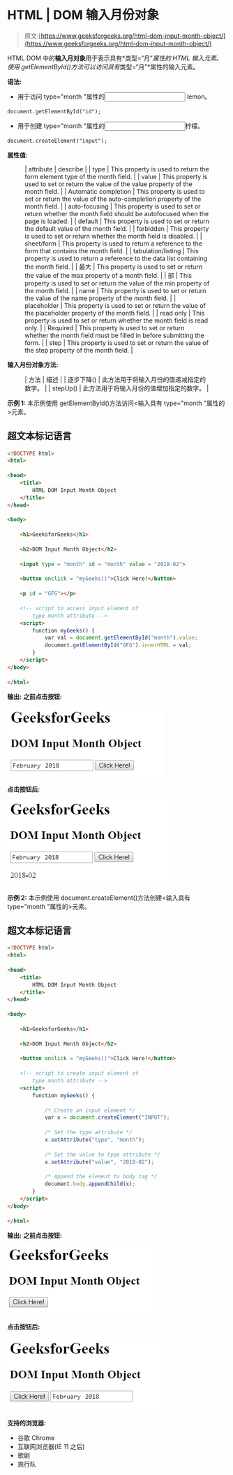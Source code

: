 # HTML | DOM 输入月份对象

> 原文:[https://www.geeksforgeeks.org/html-dom-input-month-object/](https://www.geeksforgeeks.org/html-dom-input-month-object/)

HTML DOM 中的**输入月对象**用于表示具有*类型=“月”*属性的 HTML 输入元素。使用 getElementById()方法可以访问具有*类型=“月”*属性的输入元素。

**语法:**

*   用于访问 type="month "属性的<input> lemon。

```html
document.getElementById("id");
```

*   用于创建 type="month "属性的<input>柠檬。

```html
document.createElement("input");
```

**属性值:**

<figure class="table">

| attribute | describe |
| type | This property is used to return the form element type of the month field. |
| value | This property is used to set or return the value of the value property of the month field. |
| Automatic completion | This property is used to set or return the value of the auto-completion property of the month field. |
| auto-focusing | This property is used to set or return whether the month field should be autofocused when the page is loaded. |
| default | This property is used to set or return the default value of the month field. |
| forbidden | This property is used to set or return whether the month field is disabled. |
| sheet/form | This property is used to return a reference to the form that contains the month field. |
| tabulation/listing | This property is used to return a reference to the data list containing the month field. |
| 最大 | This property is used to set or return the value of the max property of a month field. |
| 部 | This property is used to set or return the value of the min property of the month field. |
| name | This property is used to set or return the value of the name property of the month field. |
| placeholder | This property is used to set or return the value of the placeholder property of the month field. |
| read only | This property is used to set or return whether the month field is read only. |
| Required | This property is used to set or return whether the month field must be filled in before submitting the form. |
| step | This property is used to set or return the value of the step property of the month field. |

</figure>

**输入月份对象方法:**

<figure class="table">

| 方法 | 描述 |
| 逐步下降() | 此方法用于将输入月份的值递减指定的数字。 |
| stepUp() | 此方法用于将输入月份的值增加指定的数字。 |

</figure>

**示例 1:** 本示例使用 getElementById()方法访问<输入具有 type="month "属性的>元素。

## 超文本标记语言

```html
<!DOCTYPE html>
<html>

<head>
    <title>
        HTML DOM Input Month Object
    </title>
</head>

<body>

    <h1>GeeksforGeeks</h1>

    <h2>DOM Input Month Object</h2>

    <input type = "month" id = "month" value = "2018-02">

    <button onclick = "myGeeks()">Click Here!</button>

    <p id = "GFG"></p>

    <!-- script to access input element of
        type month attribute -->
    <script>
        function myGeeks() {
            var val = document.getElementById("month").value;
            document.getElementById("GFG").innerHTML = val;
        }
    </script>
</body>

</html>                   
```

**输出:**
**之前点击按钮:**

![](img/13a6846a0bca9efeeafbab069126a6c9.png)

**点击按钮后:**

![](img/26bda0d854f4e874dae813e30587479f.png)

**示例 2:** 本示例使用 document.createElement()方法创建<输入具有 type="month "属性的>元素。

## 超文本标记语言

```html
<!DOCTYPE html>
<html>

<head>
    <title>
        HTML DOM Input Month Object
    </title>
</head>

<body>

    <h1>GeeksforGeeks</h1>

    <h2>DOM Input Month Object</h2>

    <button onclick = "myGeeks()">Click Here!</button>

    <!-- script to create input element of
        type month attribute -->
    <script>
        function myGeeks() {

            /* Create an input element */
            var x = document.createElement("INPUT");

            /* Set the type attribute */
            x.setAttribute("type", "month");

            /* Set the value to type attribute */
            x.setAttribute("value", "2018-02");

            /* Append the element to body tag */
            document.body.appendChild(x);
        }
    </script>
</body>

</html>                   
```

**输出:**
**之前点击按钮:**

![](img/d63979f5e34a32c10fe6867fb1ced03e.png)

**点击按钮后:**

![](img/0ea6f45b64f1e34b8d7c5e518db912d4.png)

**支持的浏览器:**

*   谷歌 Chrome
*   互联网浏览器(IE 11 之后)
*   歌剧
*   旅行队